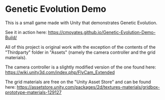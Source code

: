 # Genetic Evolution Demo

This is a small game made with Unity that demonstrates Genetic Evolution.

See it in action here: https://cmoyates.github.io/Genetic-Evolution-Demo-Build/



All of this project is original work with the exception of the contents of the "Thirdparty" folder in "Assets" (namely the camera controller and the grid materials).

The camera controller is a slightly modified version of the one found here: https://wiki.unity3d.com/index.php/FlyCam_Extended

The grid materials are free on the "Unity Asset Store" and can be found here: https://assetstore.unity.com/packages/2d/textures-materials/gridbox-prototype-materials-129127
